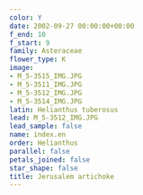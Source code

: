 ```yaml
---
color: Y
date: 2002-09-27 00:00:00+00:00
f_end: 10
f_start: 9
family: Asteraceae
flower_type: K
image:
- M_5-3515_IMG.JPG
- M_5-3511_IMG.JPG
- M_5-3512_IMG.JPG
- M_5-3514_IMG.JPG
latin: Helianthus tuberosus
lead: M_5-3512_IMG.JPG
lead_sample: false
name: index.en
order: Helianthus
parallel: false
petals_joined: false
star_shape: false
title: Jerusalem artichoke
---
```

